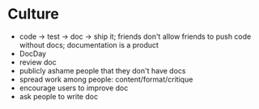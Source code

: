Culture
=======

- code -> test -> doc -> ship it; friends don't allow friends to push
  code without docs; documentation is a product
- DocDay
- review doc
- publicly ashame people that they don't have docs
- spread work among people: content/format/critique
- encourage users to improve doc
- ask people to write doc